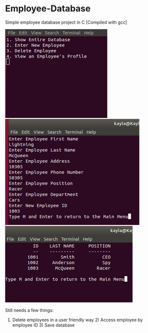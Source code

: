# Employee-Database
Simple employee database project in C [Compiled with gcc]

![alt text](https://github.com/TerrySmithMBA/Employee-Database/blob/master/MainMenu.png)
![alt text](https://github.com/TerrySmithMBA/Employee-Database/blob/master/enterdata.png)
![alt text](https://github.com/TerrySmithMBA/Employee-Database/blob/master/showdatabase.png)




Still needs a few things: 
1) Delete employees in a user friendly way 2) Access employee by employee ID 3) Save database
